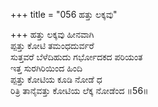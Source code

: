 +++
title = "056 ಹತ್ತು ಲಕ್ಕವು"

+++
ಹತ್ತು ಲಕ್ಕವು ಹೀನವಾಗಿ  
ಪ್ಪತ್ತು ಕೋಟಿ ತಮಂಧದುರ್ವರೆ  
ಸುತ್ತವರೆ ಬೆಳೆದಿಹುದು ಗರ್ಭೋದಕದ ಪರಿಯಂತ   
ಇತ್ತ ಸುರಗಿರಿಯಿಂದ ಹಿಂದಿ  
ಪ್ಪತ್ತು ಕೋಟಿಯ ಕೂಡಿ ನೋಡೆ ಧ  
ರಿತ್ರಿ ತಾನೈವತ್ತು ಕೋಟಿಯ ಲೆಕ್ಕ ನೋಡೆಂದ      ॥56॥